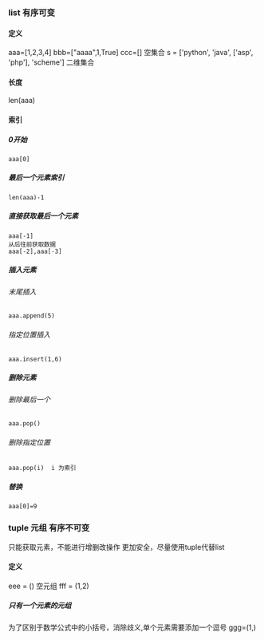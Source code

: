 ### list 有序可变
#### 定义 

aaa=[1,2,3,4]
bbb=["aaaa",1,True]
ccc=[] 空集合
s = ['python', 'java', ['asp', 'php'], 'scheme'] 二维集合
#### 长度
len(aaa)

#### 索引 
##### 0开始
	aaa[0]
##### 最后一个元素索引
	len(aaa)-1
##### 直接获取最后一个元素
	aaa[-1]
	从后往前获取数据
	aaa[-2],aaa[-3]
##### 插入元素
###### 末尾插入
	aaa.append(5)
###### 指定位置插入
	aaa.insert(1,6)

##### 删除元素
###### 删除最后一个 
	aaa.pop()
###### 删除指定位置
	aaa.pop(i)  i 为索引

##### 替换
	aaa[0]=9

### tuple 元组 有序不可变
只能获取元素，不能进行增删改操作
更加安全，尽量使用tuple代替list
#### 定义
eee = () 空元组
fff = (1,2)
##### 只有一个元素的元组
为了区别于数学公式中的小括号，消除歧义,单个元素需要添加一个逗号
ggg=(1,)